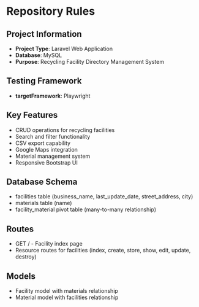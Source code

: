 # Repository Rules

## Project Information
- **Project Type**: Laravel Web Application
- **Database**: MySQL
- **Purpose**: Recycling Facility Directory Management System

## Testing Framework
- **targetFramework**: Playwright

## Key Features
- CRUD operations for recycling facilities
- Search and filter functionality
- CSV export capability
- Google Maps integration
- Material management system
- Responsive Bootstrap UI

## Database Schema
- facilities table (business_name, last_update_date, street_address, city)
- materials table (name)
- facility_material pivot table (many-to-many relationship)

## Routes
- GET / - Facility index page
- Resource routes for facilities (index, create, store, show, edit, update, destroy)

## Models
- Facility model with materials relationship
- Material model with facilities relationship